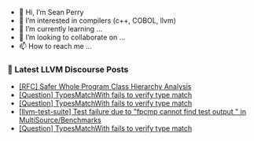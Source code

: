 - 👋 Hi, I’m Sean Perry
- 👀 I’m interested in compilers (c++, COBOL, llvm)
- 🌱 I’m currently learning ...
- 💞️ I’m looking to collaborate on ...
- 📫 How to reach me ...

<!---
s66perry/s66perry is a ✨ special ✨ repository because its `README.md` (this file) appears on your GitHub profile.
You can click the Preview link to take a look at your changes.
--->
### 📕 Latest LLVM Discourse Posts

<!-- DISCOURSE-LLVM:START -->
- [[RFC] Safer Whole Program Class Hierarchy Analysis](https://discourse.llvm.org/t/rfc-safer-whole-program-class-hierarchy-analysis/65144?page=2#post_21)
- [[Question] TypesMatchWith fails to verify type match](https://discourse.llvm.org/t/question-typesmatchwith-fails-to-verify-type-match/71516#post_3)
- [[Question] TypesMatchWith fails to verify type match](https://discourse.llvm.org/t/question-typesmatchwith-fails-to-verify-type-match/71516#post_2)
- [[llvm-test-suite] Test failure due to &quot;fpcmp cannot find test output &quot; in MultiSource/Benchmarks](https://discourse.llvm.org/t/llvm-test-suite-test-failure-due-to-fpcmp-cannot-find-test-output-in-multisource-benchmarks/71507#post_5)
- [[Question] TypesMatchWith fails to verify type match](https://discourse.llvm.org/t/question-typesmatchwith-fails-to-verify-type-match/71516#post_1)
<!-- DISCOURSE-LLVM:END -->
